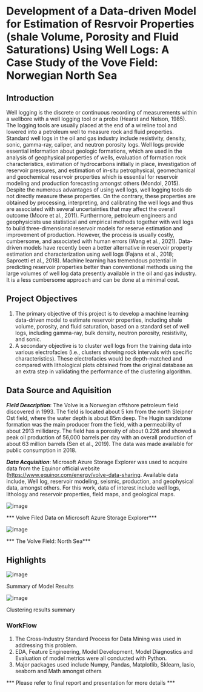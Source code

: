# Development of a Data-driven Model for Estimation of Resrvoir Properties (shale Volume, Porosity and Fluid Saturations) Using Well Logs: A Case Study of the Vove Field: Norwegian North Sea

## Introduction 
Well logging is the discrete or continuous recording of measurements within a wellbore with a well logging tool or a probe (Hearst and Nelson, 1985). The logging tools are usually placed at the end of a wireline tool and lowered into a petroleum well to measure rock and fluid properties. Standard well logs in the oil and gas industry include resistivity, density, sonic, gamma-ray, caliper, and neutron porosity logs. Well logs provide essential information about geologic formations, which are used in the analysis of geophysical properties of wells, evaluation of formation rock characteristics, estimation of hydrocarbons initially in place, investigation of reservoir pressures, and estimation of in-situ petrophysical, geomechanical and geochemical reservoir properties which is essential for reservoir modeling and production forecasting amongst others (Mondol, 2015).
Despite the numerous advantages of using well logs, well logging tools do not directly measure these properties. On the contrary, these properties are obtained by processing, interpreting, and calibrating the well logs and thus are associated with several uncertainties that may affect the overall outcome (Moore et al., 2011). Furthermore, petroleum engineers and geophysicists use statistical and empirical methods together with well logs to build three-dimensional reservoir models for reserve estimation and improvement of production. However, the process is usually costly, cumbersome, and associated with human errors (Wang et al., 2021).
Data-driven models have recently been a better alternative in reservoir property estimation and characterization using well logs (Fajana et al., 2018; Saproetti et al., 2018). Machine learning has tremendous potential in predicting reservoir properties better than conventional methods using the large volumes of well log data presently available in the oil and gas industry. It is a less cumbersome approach and can be done at a minimal cost.

## Project Objectives
1. The primary objective of this project is to develop a machine learning data-driven model to estimate reservoir properties, including shale volume, porosity, and fluid saturation, based on a standard set of well logs, including gamma-ray, bulk density, neutron porosity, resistivity, and sonic.
2. A secondary objective is to cluster well logs from the training data into various electrofacies (i.e., clusters showing rock intervals with specific characteristics). These electrofacies would be depth-matched and compared with lithological plots obtained from the original database as an extra step in validating the performance of the clustering algorithm.

## Data Source and Aquisition
***Field Description***: The Volve is a Norwegian offshore petroleum field discovered in 1993. The field is located about 5 km from the north Sleipner Ost field, where the water depth is about 85m deep. The Hugin sandstone formation was the main producer from the field, with a permeability of about 2913 millidarcy. The field has a porosity of about 0.226 and showed a peak oil production of 56,000 barrels per day with an overall production of about 63 million barrels (Sen et al., 2019). The data was made available for public consumption in 2018.

***Data Acquisition***: Microsoft Azure Storage Explorer was used to acquire data from the Equinor official website (https://www.equinor.com/energy/volve-data-sharing.
Available data include, Well log, reservoir modeling, seismic, production, and geophysical data, amongst others. For this work, data of interest include well logs, lithology and reservoir properties, field maps, and geological maps.

![image](https://user-images.githubusercontent.com/96665362/211133064-0cf8c480-a52b-49d2-a6ea-0e27661a49a6.png)

*** Volve Filed Data on Microsoft Azure Storage Explorer***


![image](https://user-images.githubusercontent.com/96665362/211133077-5b1b1aaa-baf0-418d-906b-dcec3c4db3f3.png)

*** The Volve Field: North Sea***



## Highlights 

![image](https://user-images.githubusercontent.com/96665362/211133137-17851122-5cd0-4701-a3c4-6b1a8c140704.png)

Summary of Model Results

![image](https://user-images.githubusercontent.com/96665362/211133171-96de4429-d323-41b1-b102-f83379682721.png)

Clustering results summary

### WorkFlow
1. The Cross-Industry Standard Process for Data Mining was used in addressing this problem. 
2. EDA, Feature Engineering, Model Development, Model Diagnostics and Evaluation of model metrics were all conducted with Python. 
3. Major packages used include Numpy, Pandas, Matplotlib, Sklearn, lasio, seaborn and Math amongst others

*** Please refer to final report and presentation for more details ***
